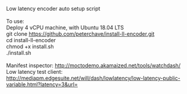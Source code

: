 Low latency encoder auto setup script<br>
<br>
To use:<br>
Deploy 4 vCPU machine, with Ubuntu 18.04 LTS<br>
git clone https://github.com/peterchave/install-ll-encoder.git<br>
cd install-ll-encoder<br>
chmod +x install.sh<br>
./install.sh<br>
<br>
Manifest inspector: http://moctodemo.akamaized.net/tools/watchdash/<br>
Low latency test client: http://mediapm.edgesuite.net/will/dash/lowlatency/low-latency-public-variable.html?latency=3&url=
